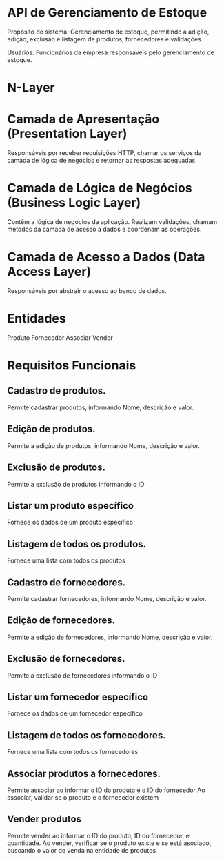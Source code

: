 
# API de Gerenciamento de Estoque

Propósito do sistema: Gerenciamento de estoque, permitindo a adição, edição, exclusão e listagem de produtos, fornecedores e validações.

Usuários: Funcionários da empresa responsáveis pelo gerenciamento de estoque.

# N-Layer

# Camada de Apresentação (Presentation Layer)
Responsáveis por receber requisições HTTP, chamar os serviços da camada de lógica de negócios e retornar as respostas adequadas.
# Camada de Lógica de Negócios (Business Logic Layer)
Contêm a lógica de negócios da aplicação.
Realizam validações, chamam métodos da camada de acesso a dados e coordenam as operações.
# Camada de Acesso a Dados (Data Access Layer)
Responsáveis por abstrair o acesso ao banco de dados.

# Entidades

Produto
Fornecedor
Associar
Vender

# Requisitos Funcionais

## Cadastro de produtos.
Permite cadastrar produtos, informando Nome, descrição e valor.
## Edição de produtos.
Permite a edição de produtos, informando Nome, descrição e valor.
## Exclusão de produtos.
Permite a exclusão de produtos informando o ID
## Listar um produto específico
Fornece os dados de um produto específico
## Listagem de todos os produtos.
Fornece uma lista com todos os produtos

## Cadastro de fornecedores.
Permite cadastrar fornecedores, informando Nome, descrição e valor.
## Edição de fornecedores.
Permite a edição de fornecedores, informando Nome, descrição e valor.
## Exclusão de fornecedores.
Permite a exclusão de fornecedores informando o ID
## Listar um fornecedor específico
Fornece os dados de um fornecedor específico
## Listagem de todos os fornecedores.
Fornece uma lista com todos os fornecedores

## Associar produtos a fornecedores.
Permite associar ao informar o ID do produto e o ID do fornecedor
Ao associar, validar se o produto e o fornecedor existem
## Vender produtos
Permite vender ao informar o ID do produto, ID do fornecedor, e quantidade.
Ao vender, verificar se o produto existe e se está asociado, buscando o valor de venda na entidade de produtos





















